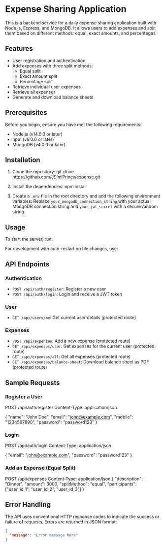 # Expense Sharing Application

This is a backend service for a daily expense sharing application built with Node.js, Express, and MongoDB. It allows users to add expenses and split them based on different methods: equal, exact amounts, and percentages.

## Features

- User registration and authentication
- Add expenses with three split methods:
  - Equal split
  - Exact amount split
  - Percentage split
- Retrieve individual user expenses
- Retrieve all expenses
- Generate and download balance sheets

## Prerequisites

Before you begin, ensure you have met the following requirements:

- Node.js (v14.0.0 or later)
- npm (v6.0.0 or later)
- MongoDB (v4.0.0 or later)

## Installation

1. Clone the repository:
git clone https://github.com/JSimiPrincy/expense.git


2. Install the dependencies:
npm install 


3. Create a `.env` file in the root directory and add the following environment variables:
Replace `your_mongodb_connection_string` with your actual MongoDB connection string and `your_jwt_secret` with a secure random string.

## Usage

To start the server, run:


For development with auto-restart on file changes, use:


## API Endpoints

### Authentication

- `POST /api/auth/register`: Register a new user
- `POST /api/auth/login`: Login and receive a JWT token

### User

- `GET /api/users/me`: Get current user details (protected route)

### Expenses

- `POST /api/expenses`: Add a new expense (protected route)
- `GET /api/expenses/user`: Get expenses for the current user (protected route)
- `GET /api/expenses/all`: Get all expenses (protected route)
- `GET /api/expenses/balance-sheet`: Download balance sheet as PDF (protected route)

## Sample Requests

### Register a User
POST /api/auth/register Content-Type: application/json

{ "name": "John Doe", "email": "john@example.com", "mobile": "1234567890", "password": "password123" }

### Login
POST /api/auth/login Content-Type: application/json

{ "email": "john@example.com", "password": "password123" }


### Add an Expense (Equal Split)
POST /api/expenses Content-Type: application/json
{ "description": "Dinner", "amount": 3000, "splitMethod": "equal", "participants": ["user_id_1", "user_id_2", "user_id_3"] }


## Error Handling

The API uses conventional HTTP response codes to indicate the success or failure of requests. Errors are returned in JSON format:

```json
{
  "message": "Error message here"
}

